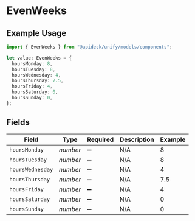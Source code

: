 # EvenWeeks

## Example Usage

```typescript
import { EvenWeeks } from "@apideck/unify/models/components";

let value: EvenWeeks = {
  hoursMonday: 8,
  hoursTuesday: 8,
  hoursWednesday: 4,
  hoursThursday: 7.5,
  hoursFriday: 4,
  hoursSaturday: 0,
  hoursSunday: 0,
};
```

## Fields

| Field              | Type               | Required           | Description        | Example            |
| ------------------ | ------------------ | ------------------ | ------------------ | ------------------ |
| `hoursMonday`      | *number*           | :heavy_minus_sign: | N/A                | 8                  |
| `hoursTuesday`     | *number*           | :heavy_minus_sign: | N/A                | 8                  |
| `hoursWednesday`   | *number*           | :heavy_minus_sign: | N/A                | 4                  |
| `hoursThursday`    | *number*           | :heavy_minus_sign: | N/A                | 7.5                |
| `hoursFriday`      | *number*           | :heavy_minus_sign: | N/A                | 4                  |
| `hoursSaturday`    | *number*           | :heavy_minus_sign: | N/A                | 0                  |
| `hoursSunday`      | *number*           | :heavy_minus_sign: | N/A                | 0                  |